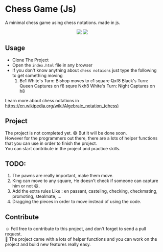 # Chess Game (Js)
A minimal chess game using chess notations. made in js.
<p style="text-align : center">
    <img src="https://img.shields.io/badge/mainLanguage-JavaScript-yellow>"></img>
    <img src="https://img.shields.io/badge/JsType-VanillaJs-success>"></img>
</p>

## Usage
* Clone The Project
* Open the `index.html` file in any browser
* If you don't know anything about `chess notaions` just type the following to get something moving
    1. Bc1 <Enter> White's Turn: Bishop moves to c1 square
    Qxf8 <Enter> Black's Turn: Queen Captures on f8 squre
    Nxh8 <Enter> White's Turn: Night Captures on h8

Learn more about chess notations in https://en.wikipedia.org/wiki/Algebraic_notation_(chess)


## Project
The project is not completed yet. :smile: But it will be done soon.\
However for the programmers out there, there are a lots of helper functions that you can use in order to finish the project.\
You can start contribute in the project and practice skills.

## TODO:
1. The pawns are really important, make them move.
2. King can move to any square, He doesn't check if someone can capture him or not :smile:.
3. Add the extra rules Like : en passant, casteling, checking, checkmating, promoting, stealmate, ...
4. Dragging the pieces in order to move instead of using the code.

## Contribute
:relaxed: Fell free to contribute to this project, and don't forget to send a pull request.\
:wrench: The project came with a lots of helper functions and you can work on the project and build new features really easy.
